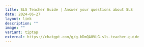 ```yaml
---
title: SLS Teacher Guide | Answer your questions about SLS
date: 2024-06-27
layout: link
description: ""
image: ""
variant: tiptap
external: https://chatgpt.com/g/g-bDmQA0VLG-sls-teacher-guide
---
```

